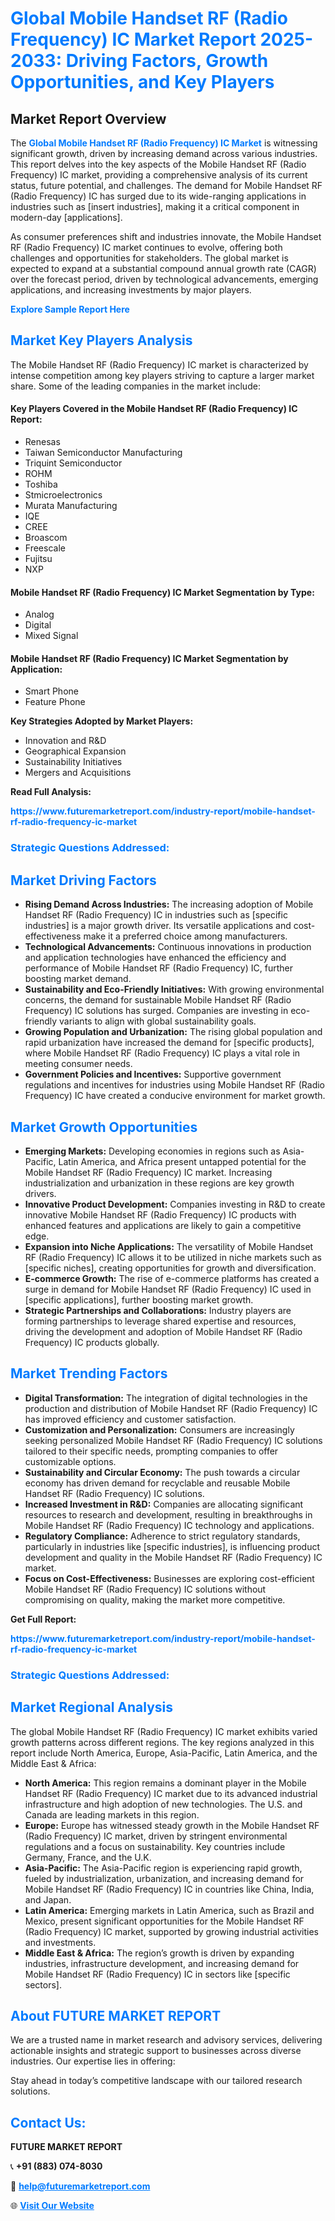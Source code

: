 <h1 style="color: #007BFF;">Global Mobile Handset RF (Radio Frequency) IC Market Report 2025-2033: Driving Factors, Growth Opportunities, and Key Players</h1>

<section id="overview">
<h2>Market Report Overview</h2>
<p>The <a href="https://www.futuremarketreport.com/industry-report/mobile-handset-rf-radio-frequency-ic-market" style="color: #007BFF; text-decoration: none;"><strong>Global Mobile Handset RF (Radio Frequency) IC Market</strong></a> is witnessing significant growth, driven by increasing demand across various industries. This report delves into the key aspects of the Mobile Handset RF (Radio Frequency) IC market, providing a comprehensive analysis of its current status, future potential, and challenges. The demand for Mobile Handset RF (Radio Frequency) IC has surged due to its wide-ranging applications in industries such as [insert industries], making it a critical component in modern-day [applications].</p>
<p>As consumer preferences shift and industries innovate, the Mobile Handset RF (Radio Frequency) IC market continues to evolve, offering both challenges and opportunities for stakeholders. The global market is expected to expand at a substantial compound annual growth rate (CAGR) over the forecast period, driven by technological advancements, emerging applications, and increasing investments by major players.</p>
</section>

<section id="overview">
<p><a href="https://www.futuremarketreport.com/request-sample/reportId=82301" style="color: #007BFF; text-decoration: none;"><strong>Explore Sample Report Here</strong></a></p>
</section>

<section id="key-players">
<h2 style="color: #007BFF;">Market Key Players Analysis</h2>
<p>The Mobile Handset RF (Radio Frequency) IC market is characterized by intense competition among key players striving to capture a larger market share. Some of the leading companies in the market include:</p>
<h4>Key Players Covered in the Mobile Handset RF (Radio Frequency) IC Report:</h4>
<ul><li>Renesas</li><li>Taiwan Semiconductor Manufacturing</li><li>Triquint Semiconductor</li><li>ROHM</li><li>Toshiba</li><li>Stmicroelectronics</li><li>Murata Manufacturing</li><li>IQE</li><li>CREE</li><li>Broascom</li><li>Freescale</li><li>Fujitsu</li><li>NXP</li></ul>
<h4>Mobile Handset RF (Radio Frequency) IC Market Segmentation by Type:</h4>
<ul><li>Analog</li><li>Digital</li><li>Mixed Signal</li></ul>

<h4>Mobile Handset RF (Radio Frequency) IC Market Segmentation by Application:</h4>
<ul><li>Smart Phone</li><li>Feature Phone</li></ul>
<p><strong>Key Strategies Adopted by Market Players:</strong></p>
<ul>
<li>Innovation and R&D</li>
<li>Geographical Expansion</li>
<li>Sustainability Initiatives</li>
<li>Mergers and Acquisitions</li>
</ul>
</section>

<section>
<p><strong>Read Full Analysis: </strong></p><a href="https://www.futuremarketreport.com/industry-report/mobile-handset-rf-radio-frequency-ic-market" style="color: #007BFF; text-decoration: none;"><strong>https://www.futuremarketreport.com/industry-report/mobile-handset-rf-radio-frequency-ic-market</strong></a>
<h3 style="color: #007BFF;">Strategic Questions Addressed:</h3>
</section>

<section id="driving-factors">
<h2 style="color: #007BFF;">Market Driving Factors</h2>
<ul>
<li><strong>Rising Demand Across Industries:</strong> The increasing adoption of Mobile Handset RF (Radio Frequency) IC in industries such as [specific industries] is a major growth driver. Its versatile applications and cost-effectiveness make it a preferred choice among manufacturers.</li>
<li><strong>Technological Advancements:</strong> Continuous innovations in production and application technologies have enhanced the efficiency and performance of Mobile Handset RF (Radio Frequency) IC, further boosting market demand.</li>
<li><strong>Sustainability and Eco-Friendly Initiatives:</strong> With growing environmental concerns, the demand for sustainable Mobile Handset RF (Radio Frequency) IC solutions has surged. Companies are investing in eco-friendly variants to align with global sustainability goals.</li>
<li><strong>Growing Population and Urbanization:</strong> The rising global population and rapid urbanization have increased the demand for [specific products], where Mobile Handset RF (Radio Frequency) IC plays a vital role in meeting consumer needs.</li>
<li><strong>Government Policies and Incentives:</strong> Supportive government regulations and incentives for industries using Mobile Handset RF (Radio Frequency) IC have created a conducive environment for market growth.</li>
</ul>
</section>

<section id="growth-opportunities">
<h2 style="color: #007BFF;">Market Growth Opportunities</h2>
<ul>
<li><strong>Emerging Markets:</strong> Developing economies in regions such as Asia-Pacific, Latin America, and Africa present untapped potential for the Mobile Handset RF (Radio Frequency) IC market. Increasing industrialization and urbanization in these regions are key growth drivers.</li>
<li><strong>Innovative Product Development:</strong> Companies investing in R&D to create innovative Mobile Handset RF (Radio Frequency) IC products with enhanced features and applications are likely to gain a competitive edge.</li>
<li><strong>Expansion into Niche Applications:</strong> The versatility of Mobile Handset RF (Radio Frequency) IC allows it to be utilized in niche markets such as [specific niches], creating opportunities for growth and diversification.</li>
<li><strong>E-commerce Growth:</strong> The rise of e-commerce platforms has created a surge in demand for Mobile Handset RF (Radio Frequency) IC used in [specific applications], further boosting market growth.</li>
<li><strong>Strategic Partnerships and Collaborations:</strong> Industry players are forming partnerships to leverage shared expertise and resources, driving the development and adoption of Mobile Handset RF (Radio Frequency) IC products globally.</li>
</ul>
</section>

<section id="trending-factors">
<h2 style="color: #007BFF;">Market Trending Factors</h2>
<ul>
<li><strong>Digital Transformation:</strong> The integration of digital technologies in the production and distribution of Mobile Handset RF (Radio Frequency) IC has improved efficiency and customer satisfaction.</li>
<li><strong>Customization and Personalization:</strong> Consumers are increasingly seeking personalized Mobile Handset RF (Radio Frequency) IC solutions tailored to their specific needs, prompting companies to offer customizable options.</li>
<li><strong>Sustainability and Circular Economy:</strong> The push towards a circular economy has driven demand for recyclable and reusable Mobile Handset RF (Radio Frequency) IC solutions.</li>
<li><strong>Increased Investment in R&D:</strong> Companies are allocating significant resources to research and development, resulting in breakthroughs in Mobile Handset RF (Radio Frequency) IC technology and applications.</li>
<li><strong>Regulatory Compliance:</strong> Adherence to strict regulatory standards, particularly in industries like [specific industries], is influencing product development and quality in the Mobile Handset RF (Radio Frequency) IC market.</li>
<li><strong>Focus on Cost-Effectiveness:</strong> Businesses are exploring cost-efficient Mobile Handset RF (Radio Frequency) IC solutions without compromising on quality, making the market more competitive.</li>
</ul>
</section>

<section>
<p><strong>Get Full Report: </strong></p><a href="https://www.futuremarketreport.com/industry-report/mobile-handset-rf-radio-frequency-ic-market" style="color: #007BFF; text-decoration: none;"><strong>https://www.futuremarketreport.com/industry-report/mobile-handset-rf-radio-frequency-ic-market</strong></a>
<h3 style="color: #007BFF;">Strategic Questions Addressed:</h3>
</section>


<section id="regional-analysis">
<h2 style="color: #007BFF;">Market Regional Analysis</h2>
<p>The global Mobile Handset RF (Radio Frequency) IC market exhibits varied growth patterns across different regions. The key regions analyzed in this report include North America, Europe, Asia-Pacific, Latin America, and the Middle East & Africa:</p>
<ul>
<li><strong>North America:</strong> This region remains a dominant player in the Mobile Handset RF (Radio Frequency) IC market due to its advanced industrial infrastructure and high adoption of new technologies. The U.S. and Canada are leading markets in this region.</li>
<li><strong>Europe:</strong> Europe has witnessed steady growth in the Mobile Handset RF (Radio Frequency) IC market, driven by stringent environmental regulations and a focus on sustainability. Key countries include Germany, France, and the U.K.</li>
<li><strong>Asia-Pacific:</strong> The Asia-Pacific region is experiencing rapid growth, fueled by industrialization, urbanization, and increasing demand for Mobile Handset RF (Radio Frequency) IC in countries like China, India, and Japan.</li>
<li><strong>Latin America:</strong> Emerging markets in Latin America, such as Brazil and Mexico, present significant opportunities for the Mobile Handset RF (Radio Frequency) IC market, supported by growing industrial activities and investments.</li>
<li><strong>Middle East & Africa:</strong> The region’s growth is driven by expanding industries, infrastructure development, and increasing demand for Mobile Handset RF (Radio Frequency) IC in sectors like [specific sectors].</li>
</ul>
</section>

<footer>
<h2 style="color: #007BFF;">About FUTURE MARKET REPORT</h2>
<p>We are a trusted name in market research and advisory services, delivering actionable insights and strategic support to businesses across diverse industries. Our expertise lies in offering:</p>

<p>Stay ahead in today’s competitive landscape with our tailored research solutions.</p>

<h2 style="color: #007BFF;">Contact Us:</h2>
<p><strong>FUTURE MARKET REPORT</strong></p>
<p>📞 <strong>+91 (883) 074-8030</strong></p>
<p>📧 <strong><a href="mailto:help@futuremarketreport.com" style="color: #007BFF;">help@futuremarketreport.com</a></strong></p>
<p>🌐 <strong><a href="https://www.futuremarketreport.com/" style="color: #007BFF;">Visit Our Website</a></strong></p>
</footer>